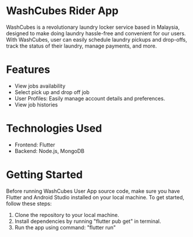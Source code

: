# WashCubes Rider App
WashCubes is a revolutionary laundry locker service based in Malaysia, designed to make doing laundry hassle-free and convenient for our users. With WashCubes, user can easily schedule laundry pickups and drop-offs, track the status of their laundry, manage payments, and more.

# Features
- View jobs availability
- Select pick up and drop off job
- User Profiles: Easily manage account details and preferences.
- View job histories

# Technologies Used
- Frontend: Flutter
- Backend: Node.js, MongoDB

# Getting Started
Before running WashCubes User App source code, make sure you have Flutter and Android Studio installed on your local machine.
To get started, follow these steps:
1. Clone the repository to your local machine.
2. Install dependencies by running "flutter pub get" in terminal.
3. Run the app using command: "flutter run"
